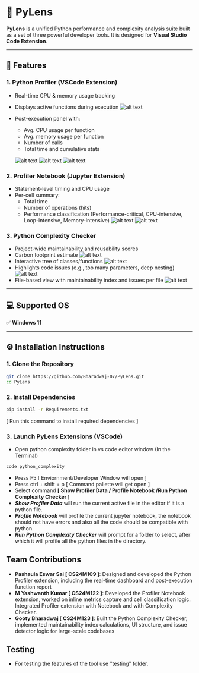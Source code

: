 # 🔬 PyLens

**PyLens** is a unified Python performance and complexity analysis suite built as a set of three powerful developer tools. It is designed for **Visual Studio Code Extension**.

---

## 🚀 Features

### 1. **Python Profiler (VSCode Extension)**
- Real-time CPU & memory usage tracking
- Displays active functions during execution
![alt text](image.png)
- Post-execution panel with:
  - Avg. CPU usage per function
  - Avg. memory usage per function
  - Number of calls
  - Total time and cumulative stats
  
  ![alt text](image-1.png)
  ![alt text](image-2.png)
  ![alt text](image-3.png)

### 2. **Profiler Notebook (Jupyter Extension)**
- Statement-level timing and CPU usage
- Per-cell summary:
  - Total time
  - Number of operations (hits)
  - Performance classification (Performance-critical, CPU-intensive, Loop-intensive, Memory-intensive)
  ![alt text](image-4.png)
  ![alt text](image-5.png)

### 3. **Python Complexity Checker**
- Project-wide maintainability and reusability scores
- Carbon footprint estimate
![alt text](image-8.png)
- Interactive tree of classes/functions
![alt text](image-7.png)
- Highlights code issues (e.g., too many parameters, deep nesting)
![alt text](image-9.png)
- File-based view with maintainability index and issues per file
![alt text](image-10.png)

---

## 💻 Supported OS

✅ **Windows 11**  

---

## ⚙️ Installation Instructions

### 1. **Clone the Repository**

```bash
git clone https://github.com/Bharadwaj-07/PyLens.git
cd PyLens
```
### 2. **Install Dependencies**
```bash
pip install -r Requirements.txt
```
[ Run this command to install required dependencies ] 

### 3. **Launch PyLens Extensions (VSCode)**
- Open python complexity folder in vs code editor window (In the Terminal)
```bash
code python_complexity
```
- Press F5 [ Enviornment/Developer Window will open ] 
- Press ctrl + shift + p [ Command pallette will get open ] 
- Select command **[ Show Profiler Data / Profile Notebook /Run Python Complexity Checker ]**
- **_Show Profiler Data_** will run the current active file in the editor if it is a python file.
- **_Profile Notebook_** will profile the current jupyter notebook, the notebook should not have errors and also all the code should be compatible with python.
- **_Run Python Complexity Checker_** will prompt for a folder to select, after which it will profile all the python files in the directory.

## Team Contributions
- **Pashaula Eswar Sai [ CS24M109 ]**: Designed and developed the Python Profiler extension, including the real-time dashboard and post-execution function report
- **M Yashwanth Kumar [ CS24M122 ]**: Developed the Profiler Notebook extension, worked on inline metrics capture and cell classification logic. Integrated Profiler extension with Notebook and with Complexity Checker.
- **Gooty Bharadwaj [ CS24M123 ]**: Built the Python Complexity Checker, implemented maintainability index calculations, UI structure, and issue detector logic for large-scale codebases

## Testing
- For testing the features of the tool use "testing" folder.
